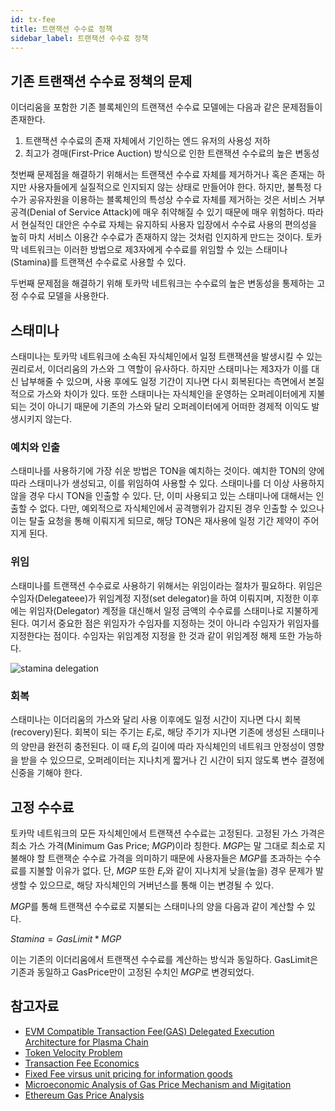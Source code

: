 ```yaml
---
id: tx-fee
title: 트랜잭션 수수료 정책
sidebar_label: 트랜잭션 수수료 정책
---
```



## 기존 트랜잭션 수수료 정책의 문제

이더리움을 포함한 기존 블록체인의 트랜잭션 수수료 모델에는 다음과 같은 문제점들이 존재한다.

1. 트랜잭션 수수료의 존재 자체에서 기인하는 엔드 유저의 사용성 저하
2. 최고가 경매(First-Price Auction) 방식으로 인한 트랜잭션 수수료의 높은 변동성


첫번째 문제점을 해결하기 위해서는 트랜잭션 수수료 자체를 제거하거나 혹은 존재는 하지만 사용자들에게 실질적으로 인지되지 않는 상태로 만들어야 한다. 하지만, 불특정 다수가 공유자원을 이용하는 블록체인의 특성상 수수료 자체를 제거하는 것은 서비스 거부 공격(Denial of Service Attack)에 매우 취약해질 수 있기 때문에 매우 위험하다. 따라서 현실적인 대안은 수수료 자체는 유지하되 사용자 입장에서 수수료 사용의 편의성을 높히 마치 서비스 이용간 수수료가 존재하지 않는 것처럼 인지하게 만드는 것이다. 토카막 네트워크는 이러한 방법으로 제3자에게 수수료를 위임할 수 있는 스태미나(Stamina)를 트랜잭션 수수료로 사용할 수 있다.

두번째 문제점을 해결하기 위해 토카막 네트워크는 수수료의 높은 변동성을 통제하는 고정 수수료 모델을 사용한다.

## 스태미나
스태미나는 토카막 네트워크에 소속된 자식체인에서 일정 트랜잭션을 발생시킬 수 있는 권리로서, 이더리움의 가스와 그 역할이 유사하다. 하지만 스태미나는 제3자가 이를 대신 납부해줄 수 있으며, 사용 후에도 일정 기간이 지나면 다시 회복된다는 측면에서 본질적으로 가스와 차이가 있다. 또한 스태미나는 자식체인을 운영하는 오퍼레이터에게 지불되는 것이 아니기 때문에 기존의 가스와 달리 오퍼레이터에게 어떠한 경제적 이익도 발생시키지 않는다.


### 예치와 인출
스태미나를 사용하기에 가장 쉬운 방법은 TON을 예치하는 것이다. 예치한 TON의 양에 따라 스태미나가 생성되고, 이를 위임하여 사용할 수 있다. 스태미나를 더 이상 사용하지 않을 경우 다시 TON을 인출할 수 있다. 단, 이미 사용되고 있는 스태미나에 대해서는 인출할 수 없다. 다만, 예외적으로 자식체인에서 공격행위가 감지된 경우 인출할 수 있으나 이는 탈출 요청을 통해 이뤄지게 되므로, 해당 TON은 재사용에 일정 기간 제약이 주어지게 된다.


### 위임
스태미나를 트랜잭션 수수료로 사용하기 위해서는 위임이라는 절차가 필요하다. 위임은 수임자(Delegateee)가 위임계정 지정(set delegator)을 하여 이뤄지며, 지정한 이후에는 위임자(Delegator) 계정을 대신해서 일정 금액의 수수료를 스태미나로 지불하게 된다. 여기서 중요한 점은 위임자가 수임자를 지정하는 것이 아니라 수임자가 위임자를 지정한다는 점이다. 수임자는 위임계정 지정을 한 것과 같이 위임계정 해제 또한 가능하다.

![stamina delegation](assets/learn_economics_stamina_delegation.png)

### 회복
스태미나는 이더리움의 가스와 달리 사용 이후에도 일정 시간이 지나면 다시 회복(recovery)된다. 회복이 되는 주기는 $E_{r}$로, 해당 주기가 지나면 기존에 생성된 스태미나의 양만큼 완전히 충전된다. 이 때 $E_{r}$의 길이에 따라 자식체인의 네트워크 안정성이 영향을 받을 수 있으므로, 오퍼레이터는 지나치게 짧거나 긴 시간이 되지 않도록 변수 결정에 신중을 기해야 한다.

## 고정 수수료
토카막 네트워크의 모든 자식체인에서 트랜잭션 수수료는 고정된다. 고정된 가스 가격은 최소 가스 가격(Minimum Gas Price; $MGP$)이라 칭한다. $MGP$는 말 그대로 최소로 지불해야 할 트랜잭순 수수료 가격을 의미하기 때문에 사용자들은 $MGP$를 초과하는 수수료를 지불할 이유가 없다. 단, $MGP$ 또한 $E_{r}$와 같이 지나치게 낮을(높을) 경우 문제가 발생할 수 있으므로, 해당 자식체인의 거버넌스를 통해 이는 변경될 수 있다.

$MGP$를 통해 트랜잭션 수수료로 지불되는 스태미나의 양을 다음과 같이 계산할 수 있다.

$Stamina= GasLimit * MGP$

이는 기존의 이더리움에서 트랜잭션 수수료를 계산하는 방식과 동일하다. GasLimit은 기존과 동일하고 GasPrice만이 고정된 수치인 $MGP$로 변경되었다.


## 참고자료
- [EVM Compatible Transaction Fee(GAS) Delegated Execution Architecture for Plasma Chain](https://ethresear.ch/t/evm-compatible-transaction-fee-gas-delegated-execution-architecture-for-plasma-chain/3106)
- [Token Velocity Problem](https://www.coindesk.com/blockchain-token-velocity-problem)
- [Transaction Fee Economics](https://vitalik.ca/files/Transaction%20fee%20economics.pdf)
- [Fixed Fee virsus unit pricing for information goods](http://www.dtc.umn.edu/~odlyzko/doc/price.war.pdf)
- [Microeconomic Analysis of Gas Price Mechanism and Migitation](https://hackmd.io/oe-bT8GcRvCc7vBgeOJyLw?both)
- [Ethereum Gas Price Analysis](https://medium.com/onther-tech/ethereum-gas-price-analysis-b70080e2e0d7)
